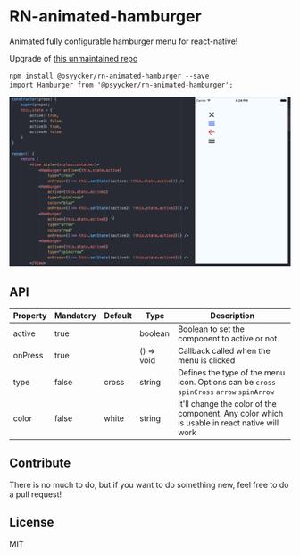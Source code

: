 # RN-animated-hamburger
Animated fully configurable hamburger menu for react-native!

Upgrade of [this unmaintained repo](https://github.com/GeekyAnts/react-native-hamburger)

```
npm install @psyycker/rn-animated-hamburger --save
import Hamburger from '@psyycker/rn-animated-hamburger';
```

![alt tag](gif/hamburger.gif)

## API

| Property | Mandatory | Default | Type       | Description                                                                                  |
|----------|-----------|---------|------------|----------------------------------------------------------------------------------------------|
| active   | true      |         | boolean    | Boolean to set the component to active or not                                                |
| onPress  | true      |         | () => void | Callback called when the menu is clicked                                                     |
| type     | false     | cross   | string     | Defines the type of the menu icon. Options can be `cross` `spinCross` `arrow` `spinArrow`    |
| color    | false     | white   | string     | It'll change the color of the component. Any color which is usable in react native will work |

## Contribute

There is no much to do, but if you want to do something new, feel free to do a pull request!

## License
MIT
